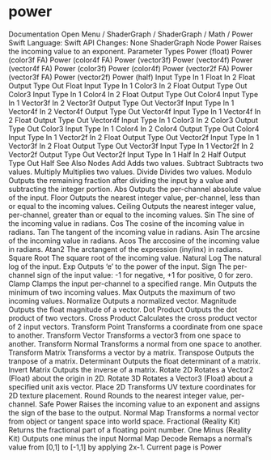 # power
 Documentation 
 Open Menu 
/
 ShaderGraph 
/
ShaderGraph
/
 Math 
/
 Power 
Swift
Language: 
Swift
 API Changes: 
None
ShaderGraph Node
Power
Raises the incoming value to an exponent.
Parameter Types
 Power (float) 
 Power (color3f FA) 
 Power (color4f FA) 
 Power (vector3f) 
 Power (vector4f) 
 Power (vector4f FA) 
 Power (color3f) 
 Power (color4f) 
 Power (vector2f FA) 
 Power (vector3f FA) 
 Power (vector2f) 
 Power (half) 
Input
Type
In 1
Float
In 2
Float
Output
Type
Out
Float
Input
Type
In 1
Color3
In 2
Float
Output
Type
Out
Color3
Input
Type
In 1
Color4
In 2
Float
Output
Type
Out
Color4
Input
Type
In 1
Vector3f
In 2
Vector3f
Output
Type
Out
Vector3f
Input
Type
In 1
Vector4f
In 2
Vector4f
Output
Type
Out
Vector4f
Input
Type
In 1
Vector4f
In 2
Float
Output
Type
Out
Vector4f
Input
Type
In 1
Color3
In 2
Color3
Output
Type
Out
Color3
Input
Type
In 1
Color4
In 2
Color4
Output
Type
Out
Color4
Input
Type
In 1
Vector2f
In 2
Float
Output
Type
Out
Vector2f
Input
Type
In 1
Vector3f
In 2
Float
Output
Type
Out
Vector3f
Input
Type
In 1
Vector2f
In 2
Vector2f
Output
Type
Out
Vector2f
Input
Type
In 1
Half
In 2
Half
Output
Type
Out
Half
See Also
Nodes
Add
Adds two values.
Subtract
Subtracts two values.
Multiply
Multiplies two values.
Divide
Divides two values.
Modulo
Outputs the remaining fraction after dividing the input by a value and subtracting the integer portion.
Abs
Outputs the per-channel absolute value of the input.
Floor
Outputs the nearest integer value, per-channel, less than or equal to the incoming values.
Ceiling
Outputs the nearest integer value, per-channel, greater than or equal to the incoming values.
Sin
The sine of the incoming value in radians.
Cos
The cosine of the incoming value in radians.
Tan
The tangent of the incoming value in radians.
Asin
The arcsine of the incoming value in radians.
Acos
The arccosine of the incoming value in radians.
Atan2
The arctangent of the expression (iny/inx) in radians.
Square Root
The square root of the incoming value.
Natural Log
The natural log of the input.
Exp
Outputs ‘e’ to the power of the input.
Sign
The per-channel sign of the input value: -1 for negative, +1 for positive, 0 for zero.
Clamp
Clamps the input per-channel to a specified range.
Min
Outputs the minimum of two incoming values.
Max
Outputs the maximum of two incoming values.
Normalize
Outputs a normalized vector.
Magnitude
Outputs the float magnitude of a vector.
Dot Product
Outputs the dot product of two vectors.
Cross Product
Calculates the cross product vector of 2 input vectors.
Transform Point
Transforms a coordinate from one space to another.
Transform Vector
Transforms a vector3 from one space to another.
Transform Normal
Transforms a normal from one space to another.
Transform Matrix
Transforms a vector by a matrix.
Transpose
Outputs the tranpose of a matrix.
Determinant
Outputs the float determinant of a matrix.
Invert Matrix
Outputs the inverse of a matrix.
Rotate 2D
Rotates a Vector2 (Float) about the origin in 2D.
Rotate 3D
Rotates a Vector3 (Float) about a specified unit axis vector.
Place 2D
Transforms UV texture coordinates for 2D texture placement.
Round
Rounds to the nearest integer value, per-channel.
Safe Power
Raises the incoming value to an exponent and assigns the sign of the base to the output.
Normal Map
Transforms a normal vector from object or tangent space into world space.
Fractional (Reality
Kit)
Returns the fractional part of a floating point number.
One Minus (Reality
Kit)
Outputs one minus the input
Normal Map Decode
Remaps a normal’s value from [0,1] to [-1,1] by applying 2x-1.
 Current page is Power 